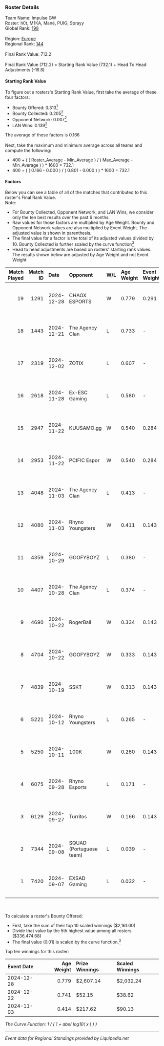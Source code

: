 ### Roster Details<br />
Team Name: Impulse GW<br />
Roster: h0t, M1KA, Mané, PUIG, Sprayy<br />
Global Rank: [198](../standings_global.md)<br />
<br />
Region: [Europe]( ../standings_europe.md)<br />
Regional Rank: [144]( ../standings_europe.md)<br />
<br />
Final Rank Value:  712.2<br />
<br />
Final Rank Value (712.2) = Starting Rank Value (732.1) + Head To Head Adjustments (-19.8)<br />

#### Starting Rank Value<br />
To figure out a rosters's Starting Rank Value, first take the average of these four factors:<br />
- Bounty Offered: 0.313[<sup>1</sup>](#table2)
- Bounty Collected: 0.205[<sup>2</sup>](#table1)
- Opponent Network: 0.007[<sup>2</sup>](#table1)
- LAN Wins: 0.139[<sup>2</sup>](#table1)

The average of these factors is 0.166<br />
<br />
Next, take the maximum and minimum average across all teams and compute the following:<br />
- 400 + ( ( Roster_Average - Min_Average ) / ( Max_Average - Min_Average ) ) * 1600 = 732.1
- 400 + ( ( 0.166 - 0.000 ) / ( 0.801 - 0.000 ) ) * 1600 = 732.1


#### Factors<br />
Below you can see a table of all of the matches that contributed to this roster's Final Rank Value.<br />
Note:<br />

- For Bounty Collected, Opponent Network, and LAN Wins, we consider only the ten best results over the past 6 months.
- Raw values for those factors are multiplied by Age Weight. Bounty and Opponent Network values are also multiplied by Event Weight. The adjusted value is shown in parenthesis.
- The final value for a factor is the total of its adjusted values divided by 10. Bounty Collected is further scaled by the curve function[<sup>3</sup>](#curveFunction)
- Head to head adjustments are based on rosters' starting rank values. The results shown below are adjusted by Age Weight and not Event Weight
<span id="table1"></span><br />


| Match Played | Match ID | Date       | Opponent                | W/L | Age Weight | Event Weight | Bounty Collected | Opponent Network | LAN Wins  | H2H Adj. | Roster                            |
| -: | -: | :- | :- | :- | :- | :- | :- | :- | :- | -: | :- |
|           19 |     1291 | 2024-12-28 | CHAOX ESPORTS           | W   | 0.779      | 0.291        | 0.002 (0.001)    | 0.000 (0.000)    | 1 (0.779) |     6.76 | h0t, M1KA, Mané, PUIG, Sprayy     |
|           18 |     1443 | 2024-12-21 | The Agency Clan         | L   | 0.733      | -            | -                | -                | -         |    -7.37 | h0t, M1KA, Mané, PUIG, Sprayy     |
|           17 |     2319 | 2024-12-02 | ZOTIX                   | L   | 0.607      | -            | -                | -                | -         |   -12.18 | h0t, M1KA, Mané, PUIG, Sprayy     |
|           16 |     2618 | 2024-11-28 | Ex-ESC Gaming           | L   | 0.580      | -            | -                | -                | -         |   -11.07 | h0t, M1KA, Mané, PUIG, Sprayy     |
|           15 |     2947 | 2024-11-22 | KUUSAMO.gg              | W   | 0.540      | 0.284        | 0.000 (0.000)    | 0.164 (0.025)    | 0 (0.000) |     3.90 | h0t, M1KA, Mané, PUIG, Sprayy     |
|           14 |     2953 | 2024-11-22 | PCIFIC Espor            | W   | 0.540      | 0.284        | 0.004 (0.001)    | 0.254 (0.039)    | 0 (0.000) |     9.01 | h0t, M1KA, Mané, PUIG, Sprayy     |
|           13 |     4048 | 2024-11-03 | The Agency Clan         | L   | 0.413      | -            | -                | -                | -         |    -4.38 | h0t, M1KA, Mané, PUIG, Sprayy     |
|           12 |     4080 | 2024-11-03 | Rhyno Youngsters        | W   | 0.411      | 0.143        | 0.000 (0.000)    | 0.000 (0.000)    | 1 (0.411) |     1.79 | h0t, M1KA, Mané, PUIG, Sprayy     |
|           11 |     4359 | 2024-10-29 | GOOFYBOYZ               | L   | 0.380      | -            | -                | -                | -         |    -5.58 | h0t, M1KA, Mané, PUIG, Sprayy     |
|           10 |     4407 | 2024-10-28 | The Agency Clan         | L   | 0.374      | -            | -                | -                | -         |    -4.17 | h0t, M1KA, Mané, PUIG, Sprayy     |
|            9 |     4690 | 2024-10-22 | RogerBall               | W   | 0.334      | 0.143        | 0.000 (0.000)    | 0.030 (0.001)    | 0 (0.000) |     2.24 | h0t, M1KA, Mané, PUIG, Sprayy     |
|            8 |     4704 | 2024-10-22 | GOOFYBOYZ               | W   | 0.333      | 0.143        | 0.003 (0.000)    | 0.183 (0.009)    | 0 (0.000) |     5.52 | h0t, M1KA, Mané, PUIG, Sprayy     |
|            7 |     4839 | 2024-10-19 | SSKT                    | W   | 0.313      | 0.143        | 0.000 (0.000)    | 0.000 (0.000)    | 0 (0.000) |     1.36 | h0t, M1KA, Mané, PUIG, Sprayy     |
|            6 |     5221 | 2024-10-12 | Rhyno Youngsters        | L   | 0.265      | -            | -                | -                | -         |    -3.88 | h0t, Horsalo, M1KA, PUIG, Sprayy  |
|            5 |     5250 | 2024-10-11 | 100K                    | W   | 0.260      | 0.143        | 0.000 (0.000)    | 0.000 (0.000)    | 0 (0.000) |     1.12 | h0t, Horsalo, M1KA, PUIG, Sprayy  |
|            4 |     6075 | 2024-09-28 | Rhyno Esports           | L   | 0.171      | -            | -                | -                | -         |    -1.80 | h0t, Horsalo, M1KA, PUIG, Sprayy  |
|            3 |     6129 | 2024-09-27 | Turritos                | W   | 0.166      | 0.143        | 0.000 (0.000)    | 0.007 (0.000)    | 0 (0.000) |     0.71 | h0t, Horsalo, M1KA, PUIG, Sprayy  |
|            2 |     7344 | 2024-09-08 | SQUAD (Portuguese team) | L   | 0.039      | -            | -                | -                | -         |    -0.99 | h0t, M1KA, PUIG, SeabraEZ, Sprayy |
|            1 |     7420 | 2024-09-07 | EXSAD Gaming            | L   | 0.032      | -            | -                | -                | -         |    -0.83 | h0t, M1KA, PUIG, SeabraEZ, Sprayy |

<br />
<span id="table2"></span><br />
To calculate a roster's Bounty Offered:<br />

- First, take the sum of their top 10 scaled winnings ($2,161.00)
- Divide that value by the 5th highest value among all rosters ($336,474.68)
- The final value (0.01) is scaled by the curve function.[<sup>3</sup>](#curveFunction)

Top ten winnings for this roster:<br />

| Event Date | Age Weight | Prize Winnings | Scaled Winnings |
| :- | -: | :- | :- |
| 2024-12-28 |      0.779 | $2,607.14      | $2,032.24       |
| 2024-12-22 |      0.741 | $52.15         | $38.62          |
| 2024-11-03 |      0.414 | $217.62        | $90.13          |


<span id="curveFunction"></span>_The Curve Function: 1 / ( 1 + abs( log10( x ) ) )_<br />

---
_Event data for Regional Standings provided by Liquipedia.net_<br />
